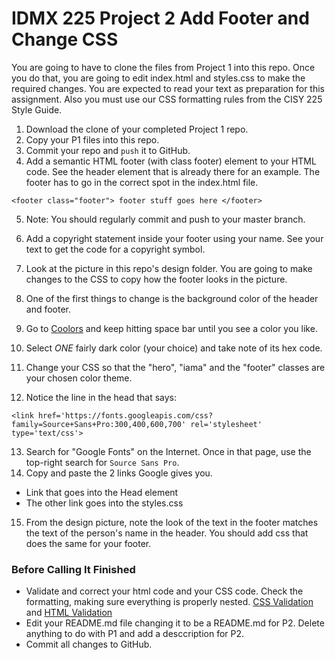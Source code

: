 # IDMX 225 Project 2 Add Footer and Change CSS

You are going to have to clone the files from Project 1 into this repo. Once you do that, you are going to edit index.html and styles.css to make the required changes. You are expected to read your text as preparation for this assignment. Also you must use our CSS formatting rules from the CISY 225 Style Guide.

1. Download the clone of your completed Project 1 repo.
2. Copy your P1 files into this repo.
3. Commit your repo and `push` it to GitHub.
4. Add a semantic HTML footer (with class footer) element to your HTML code. See the header element that is already there for an example. The footer has to go in the correct spot in the index.html file.


`<footer class="footer"> footer stuff goes here </footer>`

5. Note: You should regularly commit and push to your master branch.
6. Add a copyright statement inside your footer using your name. See your text to get the code for a copyright symbol.
7. Look at the picture in this repo's design folder. You are going to make changes to the CSS to copy how the footer looks in the picture.

8. One of the first things to change is the background color of the header and footer.
9. Go to [Coolors](https://coolors.co/app) and keep hitting space bar until you see a color you like.
10. Select _ONE_ fairly dark color (your choice) and take note of its hex code. 
11. Change your CSS so that the "hero", "iama" and the "footer" classes are your chosen color theme.
12. Notice the line in the head that says:

`<link href='https://fonts.googleapis.com/css?family=Source+Sans+Pro:300,400,600,700' rel='stylesheet' type='text/css'>`

13. Search for "Google Fonts" on the Internet. Once in that page, use the top-right search for `Source Sans Pro`.
14. Copy and paste the 2 links Google gives you.
- Link that goes into the Head element
- The other link goes into the styles.css
15. From the design picture, note the look of the text in the footer matches the text of the person's name in the header. You should add css that does the same for your footer.

### Before Calling It Finished
* Validate and correct your html code and your CSS code. Check the formatting, making sure everything is properly nested. [CSS Validation](https://jigsaw.w3.org/css-validator/) and [HTML Validation](https://jigsaw.w3.org/css-validator/)
* Edit your README.md file changing it to be a README.md for P2. Delete anything to do with P1 and add a desccription for P2.
* Commit all changes to GitHub. 

